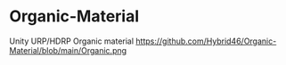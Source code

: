 # Organic-Material
Unity URP/HDRP Organic material
https://github.com/Hybrid46/Organic-Material/blob/main/Organic.png
